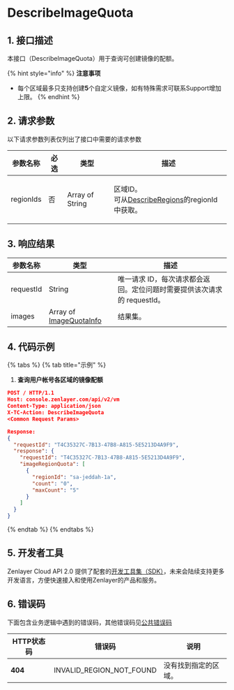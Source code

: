 # DescribeImageQuota

## 1. 接口描述

本接口（DescribeImageQuota）用于查询可创建镜像的配额。

{% hint style="info" %}
**注意事项**

* 每个区域最多只支持创建**5**个自定义镜像，如有特殊需求可联系Support增加上限。
{% endhint %}

## 2. 请求参数

以下请求参数列表仅列出了接口中需要的请求参数

| 参数名称      | 必选 | 类型              | 描述                                                                                                                                                                                         |
| --------- | -- | --------------- | ------------------------------------------------------------------------------------------------------------------------------------------------------------------------------------------ |
| regionIds | 否  | Array of String | <p>区域ID。<br>可从<a href="https://app.gitbook.com/o/Rd15U4uRjRmyN7R1SiQh/s/q4kkSWfFMDdA8LtynnfE/~/changes/271/xu-ni-ji/gong-gong-xin-xi/describeregions">DescribeRegions</a>的regionId中获取。</p> |

## 3. 响应结果

| 参数名称      | 类型                                                                                                                                      | 描述                                         |
| --------- | --------------------------------------------------------------------------------------------------------------------------------------- | ------------------------------------------ |
| requestId | String                                                                                                                                  | 唯一请求 ID，每次请求都会返回。定位问题时需要提供该次请求的 requestId。 |
| images    | Array of [ImageQuotaInfo](https://app.gitbook.com/o/Rd15U4uRjRmyN7R1SiQh/s/q4kkSWfFMDdA8LtynnfE/xu-ni-ji/shu-ju-jie-gou#imagequotainfo) | 结果集。                                       |

## 4. 代码示例

{% tabs %}
{% tab title="示例" %}
1. **查询用户帐号各区域的镜像配额**

```json
POST / HTTP/1.1
Host: console.zenlayer.com/api/v2/vm
Content-Type: application/json
X-TC-Action: DescribeImageQuota
<Common Request Params>

Response:
{
  "requestId": "T4C35327C-7B13-47B8-A815-5E5213D4A9F9",
  "response": {
    "requestId": "T4C35327C-7B13-47B8-A815-5E5213D4A9F9",
    "imageRegionQuota": [
      {
        "regionId": "sa-jeddah-1a",
        "count": "0",
        "maxCount": "5"
      }
    ]
  }
}
```
{% endtab %}
{% endtabs %}

## 5. 开发者工具

Zenlayer Cloud API 2.0 提供了配套的[开发工具集（SDK）](../../api-introduction/sdk/)，未来会陆续支持更多开发语言，方便快速接入和使用Zenlayer的产品和服务。



## 6. 错误码

下面包含业务逻辑中遇到的错误码，其他错误码见[公共错误码](../../api-introduction/instruction/commonerrorcode.md)

| HTTP状态码 | 错误码                         | 说明         |
| ------- | --------------------------- | ---------- |
| **404** | INVALID\_REGION\_NOT\_FOUND | 没有找到指定的区域。 |
